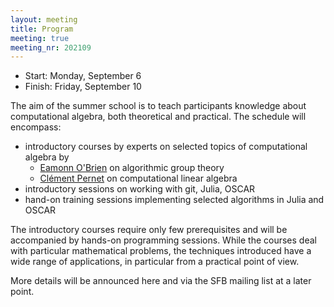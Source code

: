 ```yaml
---
layout: meeting
title: Program
meeting: true
meeting_nr: 202109
---
```


* Start: Monday, September 6
* Finish: Friday, September 10

The aim of the summer school is to teach participants knowledge
about computational algebra, both theoretical and practical. The schedule
will encompass:
- introductory courses by experts on selected topics of computational algebra by
  - [Eamonn O'Brien](https://www.math.auckland.ac.nz/~obrien/) on algorithmic group theory
  - [Clément Pernet](https://www-ljk.imag.fr/membres/Clement.Pernet/index.html) on computational linear algebra
- introductory sessions on working with git, Julia, OSCAR
- hand-on training sessions implementing selected algorithms in Julia and OSCAR

The introductory courses require only few prerequisites and will be accompanied
by hands-on programming sessions. While the courses deal with particular
mathematical problems, the techniques introduced have a wide range of
applications, in particular from a practical point of view.

More details will be announced here and via the SFB mailing list at a later point.
